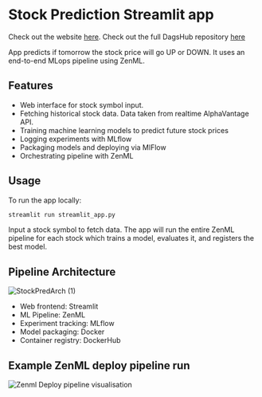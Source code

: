 # Stock Prediction Streamlit app
Check out the website [here](http://103-241-65-61.cloud-xip.com:8501/).
Check out the full DagsHub repository [here](https://dagshub.com/somesh.d84/StockPrediction)

App predicts if tomorrow the stock price will go UP or DOWN. It uses an end-to-end MLops pipeline using ZenML.

## Features

- Web interface for stock symbol input. 
- Fetching historical stock data. Data taken from realtime AlphaVantage API.
- Training machine learning models to predict future stock prices
- Logging experiments with MLflow
- Packaging models and deploying via MlFlow
- Orchestrating pipeline with ZenML

## Usage

To run the app locally:

```bash
streamlit run streamlit_app.py
```

Input a stock symbol to fetch data. The app will run the entire ZenML pipeline for each stock which trains a model, evaluates it, and registers the best model.


## Pipeline Architecture

![StockPredArch (1)](https://github.com/somesh-raju/StockPrediction/assets/27999651/e6df8486-d374-4b4e-ad98-3061ae519641)

- Web frontend: Streamlit
- ML Pipeline: ZenML
- Experiment tracking: MLflow 
- Model packaging: Docker
- Container registry: DockerHub

## Example ZenML deploy pipeline run
![Zenml Deploy pipeline visualisation](https://dagshub.com/somesh.d84/StockPrediction/raw/MLflowDeployer/ZenmlDepPipe.png)
